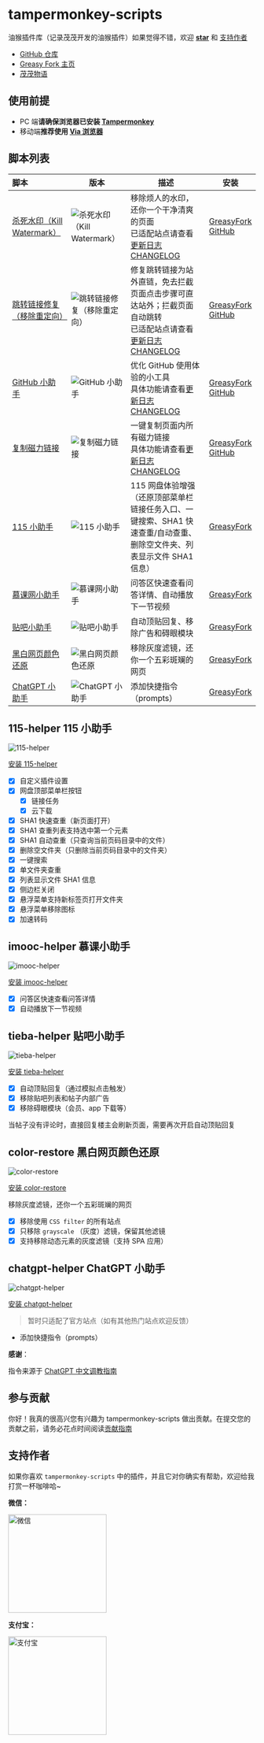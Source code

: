 # tampermonkey-scripts

油猴插件库（记录茂茂开发的油猴插件）如果觉得不错，欢迎 [**star**](https://github.com/maomao1996/tampermonkey-scripts) 和 [支持作者](#支持作者)

- [GitHub 仓库](https://github.com/maomao1996/tampermonkey-scripts)
- [Greasy Fork 主页](https://greasyfork.org/zh-CN/users/440613)
- [茂茂物语](https://notes.fe-mm.com)

## 使用前提

- PC 端**请确保浏览器已安装 [Tampermonkey](https://chrome.google.com/webstore/detail/tampermonkey/dhdgffkkebhmkfjojejmpbldmpobfkfo)**
- 移动端**推荐使用 [Via 浏览器](https://viayoo.com/zh-cn/)**

## 脚本列表

| 脚本                                                                                                                  | 版本                                                                      | 描述                                                                                                                                                                                                                     | 安装                                                                                                                                                              |
| :-------------------------------------------------------------------------------------------------------------------- | ------------------------------------------------------------------------- | ------------------------------------------------------------------------------------------------------------------------------------------------------------------------------------------------------------------------ | ----------------------------------------------------------------------------------------------------------------------------------------------------------------- |
| [杀死水印（Kill Watermark）](https://github.com/maomao1996/tampermonkey-scripts/tree/master/packages/kill-watermark)  | ![杀死水印（Kill Watermark）](https://img.shields.io/greasyfork/v/459646) | 移除烦人的水印，还你一个干净清爽的页面<br />已适配站点请查看[更新日志 CHANGELOG](https://github.com/maomao1996/tampermonkey-scripts/blob/master/packages/kill-watermark/CHANGELOG.md)                                    | [GreasyFork](https://greasyfork.org/zh-CN/scripts/459646)<br />[GitHub](https://github.com/maomao1996/tampermonkey-scripts/raw/gh-pages/kill-watermark.user.js)   |
| [跳转链接修复（移除重定向）](https://github.com/maomao1996/tampermonkey-scripts/tree/master/packages/remove-redirect) | ![跳转链接修复（移除重定向）](https://img.shields.io/greasyfork/v/395970) | 修复跳转链接为站外直链，免去拦截页面点击步骤可直达站外；拦截页面自动跳转<br />已适配站点请查看[更新日志 CHANGELOG](https://github.com/maomao1996/tampermonkey-scripts/blob/master/packages/remove-redirect/CHANGELOG.md) | [GreasyFork](https://greasyfork.org/zh-CN/scripts/395970)<br />[GitHub](https://github.com/maomao1996/tampermonkey-scripts/raw/gh-pages/remove-redirect.user.js)  |
| [GitHub 小助手](https://github.com/maomao1996/tampermonkey-scripts/tree/master/packages/github-helper)                | ![GitHub 小助手](https://img.shields.io/greasyfork/v/484924)              | 优化 GitHub 使用体验的小工具<br />具体功能请查看[更新日志 CHANGELOG](https://github.com/maomao1996/tampermonkey-scripts/blob/master/packages/github-helper/CHANGELOG.md)                                                 | [GreasyFork](https://greasyfork.org/zh-CN/scripts/484924)<br />[GitHub](https://github.com/maomao1996/tampermonkey-scripts/raw/gh-pages/github-helper.user.js)    |
| [复制磁力链接](https://github.com/maomao1996/tampermonkey-scripts/tree/master/packages/copy-magnet-link)              | ![复制磁力链接](https://img.shields.io/greasyfork/v/491959)               | 一键复制页面内所有磁力链接<br />具体功能请查看[更新日志 CHANGELOG](https://github.com/maomao1996/tampermonkey-scripts/blob/master/packages/copy-magnet-link/CHANGELOG.md)                                                | [GreasyFork](https://greasyfork.org/zh-CN/scripts/491959)<br />[GitHub](https://github.com/maomao1996/tampermonkey-scripts/raw/gh-pages/copy-magnet-link.user.js) |
| [115 小助手](#115-helper-115-小助手)                                                                                  | ![115 小助手](https://img.shields.io/greasyfork/v/413142)                 | 115 网盘体验增强（还原顶部菜单栏链接任务入口、一键搜索、SHA1 快速查重/自动查重、删除空文件夹、列表显示文件 SHA1 信息）                                                                                                   | [GreasyFork](https://greasyfork.org/zh-CN/scripts/413142)                                                                                                         |
| [慕课网小助手](#imooc-helper-慕课小助手)                                                                              | ![慕课网小助手](https://img.shields.io/greasyfork/v/396378)               | 问答区快速查看问答详情、自动播放下一节视频                                                                                                                                                                               | [GreasyFork](https://greasyfork.org/zh-CN/scripts/396378)                                                                                                         |
| [贴吧小助手](#tieba-helper-贴吧小助手)                                                                                | ![贴吧小助手](https://img.shields.io/greasyfork/v/419001)                 | 自动顶贴回复、移除广告和碍眼模块                                                                                                                                                                                         | [GreasyFork](https://greasyfork.org/zh-CN/scripts/419001)                                                                                                         |
| [黑白网页颜色还原](#color-restore-黑白网页颜色还原)                                                                   | ![黑白网页颜色还原](https://img.shields.io/greasyfork/v/455825)           | 移除灰度滤镜，还你一个五彩斑斓的网页                                                                                                                                                                                     | [GreasyFork](https://greasyfork.org/zh-CN/scripts/455825)                                                                                                         |
| [ChatGPT 小助手](#chatgpt-helper-chatgpt-小助手)                                                                      | ![ChatGPT 小助手](https://img.shields.io/greasyfork/v/462447)             | 添加快捷指令（prompts）                                                                                                                                                                                                  | [GreasyFork](https://greasyfork.org/zh-CN/scripts/462447)                                                                                                         |

## 115-helper 115 小助手

![115-helper](https://img.shields.io/greasyfork/v/413142)

[安装 115-helper](https://greasyfork.org/zh-CN/scripts/413142)

- [x] 自定义插件设置
- [x] 网盘顶部菜单栏按钮
  - [x] 链接任务
  - [x] 云下载
- [x] SHA1 快速查重（新页面打开）
- [x] SHA1 查重列表支持选中第一个元素
- [x] SHA1 自动查重（只查询当前页码目录中的文件）
- [x] 删除空文件夹（只删除当前页码目录中的文件夹）
- [x] 一键搜索
- [x] 单文件夹查重
- [x] 列表显示文件 SHA1 信息
- [x] 侧边栏关闭
- [x] 悬浮菜单支持新标签页打开文件夹
- [x] 悬浮菜单移除图标
- [x] 加速转码

## imooc-helper 慕课小助手

![imooc-helper](https://img.shields.io/greasyfork/v/396378)

[安装 imooc-helper](https://greasyfork.org/zh-CN/scripts/396378)

- [x] 问答区快速查看问答详情
- [x] 自动播放下一节视频

## tieba-helper 贴吧小助手

![tieba-helper](https://img.shields.io/greasyfork/v/419001)

[安装 tieba-helper](https://greasyfork.org/zh-CN/scripts/419001)

- [x] 自动顶贴回复（通过模拟点击触发）
- [x] 移除贴吧列表和帖子内部广告
- [x] 移除碍眼模块（会员、app 下载等）

当帖子没有评论时，直接回复楼主会刷新页面，需要再次开启自动顶贴回复

## color-restore 黑白网页颜色还原

![color-restore](https://img.shields.io/greasyfork/v/455825)

[安装 color-restore](https://greasyfork.org/zh-CN/scripts/455825)

移除灰度滤镜，还你一个五彩斑斓的网页

- [x] 移除使用 `CSS filter` 的所有站点
- [x] 只移除 `grayscale` （灰度）滤镜，保留其他滤镜
- [x] 支持移除动态元素的灰度滤镜（支持 SPA 应用）

## chatgpt-helper ChatGPT 小助手

![chatgpt-helper](https://img.shields.io/greasyfork/v/462447)

[安装 chatgpt-helper](https://greasyfork.org/zh-CN/scripts/462447)

> 暂时只适配了官方站点（如有其他热门站点欢迎反馈）

- 添加快捷指令（prompts）

**感谢**：

指令来源于 [ChatGPT 中文调教指南](https://github.com/PlexPt/awesome-chatgpt-prompts-zh)

## 参与贡献

你好！我真的很高兴您有兴趣为 tampermonkey-scripts 做出贡献。在提交您的贡献之前，请务必花点时间阅读[贡献指南](/.github/CONTRIBUTING.md)

## 支持作者

如果你喜欢 `tampermonkey-scripts` 中的插件，并且它对你确实有帮助，欢迎给我打赏一杯咖啡哈~

**微信：**

<img src="https://cdn.jsdelivr.net/gh/maomao1996/picture/sponsor/wechat-color.webp" width="200" alt="微信" />

**支付宝：**

<img src="https://cdn.jsdelivr.net/gh/maomao1996/picture/sponsor/alipay-color.webp" width="200" alt="支付宝" />
